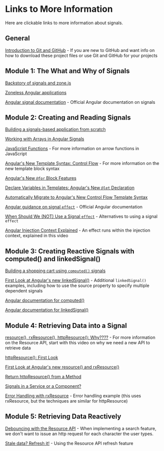 # Links to More Information

Here are clickable links to more information about signals.

## General
[Introduction to Git and GitHub](https://youtu.be/pICJdbC7j0Q) - If you are new to GitHub and want info on how to download these project files or use Git and GitHub for your projects

## Module 1: The What and Why of Signals
[Backstory of signals and zone.js](https://youtu.be/YHZkiUbbeOg)

[Zoneless Angular applications](https://youtu.be/MZ6s5EL7hKk)

[Angular signal documentation](https://angular.dev/guide/signals) - Official Angular documentation on signals

## Module 2: Creating and Reading Signals

[Building a signals-based application from scratch](https://youtu.be/LHgJP7MwTWY)

[Working with Arrays in Angular Signals](https://youtu.be/wcn_8UnYBEw)

[JavaScript Functions](https://youtu.be/j8oAbRAlcyE) - For more information on arrow functions in JavaScript

[Angular's New Template Syntax: Control Flow](https://youtu.be/j9VTGRGyE-o) - For more information on the new template block syntax

[Angular's New `@for` Block Features](https://youtu.be/ooHPDCLMyXs)

[Declare Variables in Templates: Angular's New `@let` Declaration](https://youtu.be/tIi9304sjEI)

[Automatically Migrate to Angular's New Control Flow Template Syntax](https://youtu.be/fkAFHMhjJsQ)

[Angular guidance on signal `effect`](https://angular.dev/guide/signals#effects) - Official Angular documentation

[When Should We (NOT) Use a Signal `effect`](https://youtu.be/XWz8pxQWD8c) - Alternatives to using a signal `effect`

[Angular Injection Context Explained](https://youtu.be/rsLW9znsp4E) - An effect runs within the injection context, explained in this video

## Module 3: Creating Reactive Signals with computed() and linkedSignal()

[Building a shopping cart using `computed()` signals](https://youtu.be/kczkl2HndJg)

[First Look at Angular's new linkedSignal()](https://youtu.be/hFR3gVIY9gM) - Additional `linkedSignal()` examples, including how to use the source property to specify multiple dependent signals

[Angular documentation for computed()](https://angular.dev/guide/signals#computed-signals)

[Angular documentation for linkedSignal()](https://angular.dev/guide/signals/linked-signal#)

## Module 4: Retrieving Data into a Signal

[resource(), rxResource(), httpResource(): Why????](https://youtu.be/YHZkiUbbeOg) - For more information on the Resource API, start with this video on why we need a new API to retrieve data

[httpResource(): First Look](https://youtu.be/DefmIyp3Uho)

[First Look at Angular's new resource() and rxResource()](https://youtu.be/_KyCmpMlVTc)

[Return httpResource() from a Method](https://youtu.be/4VhiNK_9QIY) 

[Signals in a Service or a Component?](https://youtu.be/xtxBMcEMcxU)

[Error Handling with rxResource](https://youtu.be/T7DPGCSmQes) - Error handling example (this uses rxResource, but the techniques are similar for httpResource)

## Module 5: Retrieving Data Reactively

[Debouncing with the Resource API](https://youtu.be/5A1I6rpe8UA) - When implementing a search feature, we don't want to issue an http request for each character the user types.

[Stale data? Refresh it!](https://youtu.be/sY4ofhfQ_pk) - Using the Resource API refresh feature
